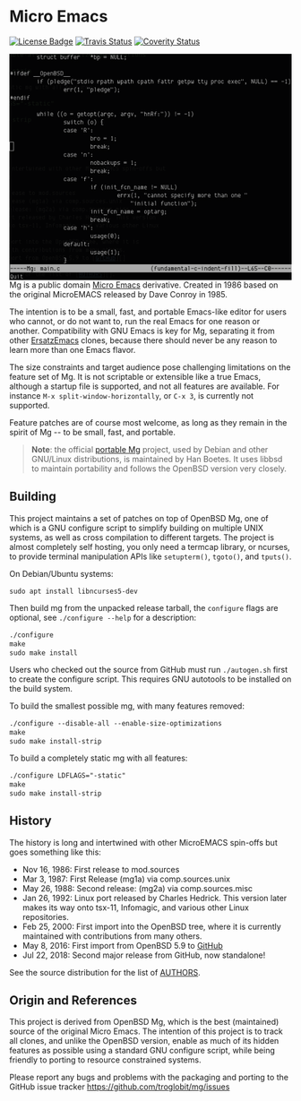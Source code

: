 Micro Emacs
===========
[![License Badge][]][License] [![Travis Status][]][Travis] [![Coverity Status]][Coverity Scan]

<img align="right" src="mg.png" title="mg in action">

Mg is a public domain [Micro Emacs][] derivative.  Created in 1986 based
on the original MicroEMACS released by Dave Conroy in 1985.

The intention is to be a small, fast, and portable Emacs-like editor for
users who cannot, or do not want to, run the real Emacs for one reason
or another.  Compatibility with GNU Emacs is key for Mg, separating it
from other [ErsatzEmacs][] clones, because there should never be any
reason to learn more than one Emacs flavor.

The size constraints and target audience pose challenging limitations on
the feature set of Mg.  It is not scriptable or extensible like a true
Emacs, although a startup file is supported, and not all features are
available.  For instance `M-x split-window-horizontally`, or `C-x 3`, is
currently not supported.

Feature patches are of course most welcome, as long as they remain in
the spirit of Mg -- to be small, fast, and portable.

> **Note**: the official [portable Mg][] project, used by Debian and
> other GNU/Linux distributions, is maintained by Han Boetes.  It uses
> libbsd to maintain portability and follows the OpenBSD version very
> closely.


Building
--------

This project maintains a set of patches on top of OpenBSD Mg, one of
which is a GNU configure script to simplify building on multiple UNIX
systems, as well as cross compilation to different targets.  The project
is almost completely self hosting, you only need a termcap library, or
ncurses, to provide terminal manipulation APIs like `setupterm()`,
`tgoto()`, and `tputs()`.

On Debian/Ubuntu systems:

    sudo apt install libncurses5-dev

Then build mg from the unpacked release tarball, the `configure` flags
are optional, see `./configure --help` for a description:

    ./configure
    make
    sudo make install

Users who checked out the source from GitHub must run `./autogen.sh`
first to create the configure script.  This requires GNU autotools to be
installed on the build system.

To build the smallest possible mg, with many features removed:

    ./configure --disable-all --enable-size-optimizations
    make
    sudo make install-strip

To build a completely static mg with all features:

    ./configure LDFLAGS="-static"
    make
    sudo make install-strip


History
-------

The history is long and intertwined with other MicroEMACS spin-offs but
goes something like this:

* Nov 16, 1986: First release to mod.sources
* Mar  3, 1987: First Release (mg1a) via comp.sources.unix
* May 26, 1988: Second release: (mg2a) via comp.sources.misc
* Jan 26, 1992: Linux port released by Charles Hedrick. This version
  later makes its way onto tsx-11, Infomagic, and various other Linux
  repositories.
* Feb 25, 2000: First import into the OpenBSD tree, where it is
  currently maintained with contributions from many others.
* May  8, 2016: First import from OpenBSD 5.9 to [GitHub][]
* Jul 22, 2018: Second major release from GitHub, now standalone!

See the source distribution for the list of [AUTHORS][].


Origin and References
---------------------

This project is derived from OpenBSD Mg, which is the best (maintained)
source of the original Micro Emacs.  The intention of this project is to
track all clones, and unlike the OpenBSD version, enable as much of its
hidden features as possible using a standard GNU configure script, while
being friendly to porting to resource constrained systems.

Please report any bugs and problems with the packaging and porting to
the GitHub issue tracker <https://github.com/troglobit/mg/issues>

[Micro Emacs]:     https://www.emacswiki.org/emacs/MicroEmacs
[ErsatzEmacs]:     https://www.emacswiki.org/emacs/ErsatzEmacs
[portable Mg]:     https://github.com/hboetes/mg
[GitHub]:          https://github.com/troglobit/mg
[AUTHORS]:         https://github.com/troglobit/mg/blob/master/AUTHORS
[Joachim Nilsson]: http://troglobit.com
[License]:         http://unlicense.org/
[License Badge]:   https://img.shields.io/badge/license-Unlicense-blue.svg
[Travis]:          https://travis-ci.org/troglobit/mg
[Travis Status]:   https://travis-ci.org/troglobit/mg.png?branch=master
[Coverity Scan]:   https://scan.coverity.com/projects/8859
[Coverity Status]: https://scan.coverity.com/projects/8859/badge.svg
